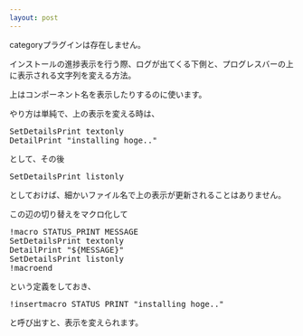 ```yaml
---
layout: post
---
```

<p><span class="error">categoryプラグインは存在しません。</span></p>
<p>インストールの進捗表示を行う際、ログが出てくる下側と、プログレスバーの上に表示される文字列を変える方法。</p>
<p>上はコンポーネント名を表示したりするのに使います。</p>
<p>やり方は単純で、上の表示を変える時は、</p>
<pre>SetDetailsPrint textonly
DetailPrint &quot;installing hoge..&quot;
</pre>
<p>として、その後</p>
<pre>SetDetailsPrint listonly
</pre>
<p>としておけば、細かいファイル名で上の表示が更新されることはありません。</p>
<p>この辺の切り替えをマクロ化して</p>
<pre>!macro STATUS_PRINT MESSAGE
SetDetailsPrint textonly
DetailPrint &quot;${MESSAGE}&quot;
SetDetailsPrint listonly
!macroend
</pre>
<p>という定義をしておき、</p>
<pre>!insertmacro STATUS_PRINT &quot;installing hoge..&quot;
</pre>
<p>と呼び出すと、表示を変えられます。</p>
